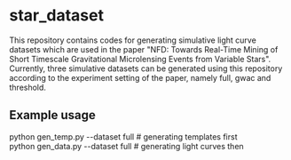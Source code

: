 # star_dataset
This repository contains codes for generating simulative light curve datasets which are used in the paper "NFD: Towards Real-Time Mining of Short Timescale Gravitational Microlensing Events from Variable Stars". Currently, three simulative datasets can be generated using this repository according to the experiment setting of the paper, namely full, gwac and threshold.   
## Example usage  
python gen_temp.py --dataset full # generating templates first  
python gen_data.py --dataset full # generating light curves then  
